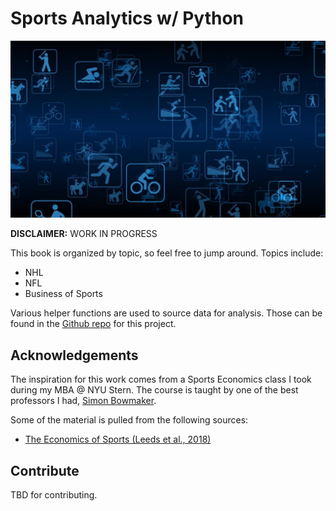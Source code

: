 # Sports Analytics w/ Python

![img](./img/landing-page-motionary.png)

**DISCLAIMER:** WORK IN PROGRESS

This book is organized by topic, so feel free to jump around. Topics include:

+ NHL
+ NFL
+ Business of Sports

Various helper functions are used to source data for analysis. Those can be found in the [Github repo](https://github.com/bclark86/sports-analytics/tree/master/sports-analytics-with-python/helpers) for this project. 

## Acknowledgements

The inspiration for this work comes from a Sports Economics class I took during my MBA @ NYU Stern. The course is taught by one of the best professors I had, [Simon Bowmaker](https://www.stern.nyu.edu/faculty/bio/simon-bowmaker).

Some of the material is pulled from the following sources:

+ [The Economics of Sports (Leeds et al., 2018)](https://www.routledge.com/The-Economics-of-Sports/Leeds-Allmen-Matheson/p/book/9781138052161)

## Contribute

TBD for contributing. 